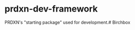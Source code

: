 prdxn-dev-framework
===================

PRDXN's "starting package" used for development.# Birchbox

